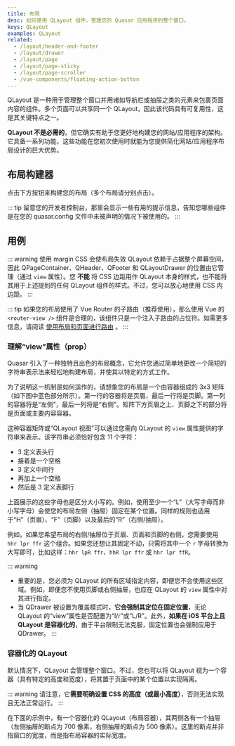 ```yaml
---
title: 布局
desc: 如何使用 QLayout 组件。管理您的 Quasar 应用程序的整个窗口。
keys: QLayout
examples: QLayout
related:
  - /layout/header-and-footer
  - /layout/drawer
  - /layout/page
  - /layout/page-sticky
  - /layout/page-scroller
  - /vue-components/floating-action-button
---
```

QLayout 是一种用于管理整个窗口并用诸如导航栏或抽屉之类的元素来包裹页面内容的组件。多个页面可以共享同一个 QLayout，因此该代码具有可复用性，这是其关键特点之一。

**QLayout 不是必需的**，但它确实有助于您更好地构建您的网站/应用程序的架构。它具备一系列功能，这些功能在您初次使用时就能为您提供简化网站/应用程序布局设计的巨大优势。

<DocApi file="QLayout" />

## 布局构建器
点击下方按钮来构建您的布局（多个布局请分别点击）。

::: tip
留意您的开发者控制台，那里会显示一些有用的提示信息，告知您哪些组件是在您的 quasar.config 文件中未被声明的情况下被使用的。
:::

<q-btn icon-right="launch" label="Layout Builder" href="/layout-builder" target="_blank" />

## 用例

::: warning 使用 margin CSS 会使布局失效
QLayout 依赖于占据整个屏幕空间，因此 QPageContainer、QHeader、QFooter 和 QLayoutDrawer 的位置由它管理（通过 `view` 属性）。您 **不能** 将 CSS 边距用作 QLayout 本身的样式，也不能将其用于上述提到的任何 QLayout 组件的样式。不过，您可以放心地使用 CSS 内边距。
:::

::: tip
如果您的布局使用了 Vue Router 的子路由（推荐使用），那么使用 Vue 的 `<router-view />` 组件是合理的，该组件只是一个注入子路由的占位符。如需更多信息，请阅读 [使用布局和页面进行路由](/layout/routing-with-layouts-and-pages) 。
:::

### 理解“view”属性（prop）
Quasar 引入了一种独特且出色的布局概念，它允许您通过简单地更改一个简短的字符串表示法来轻松地构建布局，并使其以特定的方式工作。

为了说明这一机制是如何运作的，请想象您的布局是一个由容器组成的 3x3 矩阵（如下图中蓝色部分所示）。第一行的容器将是页眉，最后一行将是页脚。第一列的容器将是“左侧”，最后一列将是“右侧”。矩阵下方页眉之上、页脚之下的部分将是页面或主要内容容器。

这种容器矩阵或“QLayout 视图”可以通过您需向 QLayout 的 `view` 属性提供的字符串来表示。该字符串必须恰好包含 11 个字符：

- 3 定义表头行
- 接着是一个空格
- 3 定义中间行
- 再加上一个空格
- 然后是 3 定义表脚行

<script doc>
import ViewProp from './ViewProp.vue'
</script>

<ViewProp />

上面展示的这些字母也是区分大小写的。例如，使用至少一个“L”（大写字母而非小写字母）会使您的布局左侧（抽屉）固定在某个位置。同样的规则也适用于“H”（页眉）、“F”（页脚）以及最后的“R”（右侧/抽屉）。

<script doc>
import ViewPlay from './ViewPlay.vue'
</script>

<ViewPlay />

例如，如果您希望布局的右侧/抽屉位于页眉、页面和页脚的右侧，您需要使用 `hhr lpr ffr` 这个组合。如果您还想让其固定不动，只需将其中一个 `r` 字母转换为大写即可，比如这样：`hhr lpR ffr`、`hhR lpr ffr` 或 `hhr lpr ffR`。

<q-btn icon-right="launch" label="Layout Builder" href="/layout-builder" target="_blank" />

::: warning
* 重要的是，您必须为 QLayout 的所有区域指定内容，即便您不会使用这些区域。例如，即便您不使用页脚或右侧抽屉，也应在 QLayout 的 `view` 属性中对其进行指定。
* 当 QDrawer 被设置为覆盖模式时，**它会强制其定位在固定位置**，无论 QLayout 的“view”属性是否配置为“l/r”或“L/R”。此外，**如果在 iOS 平台上且 QLayout 是容器化的**，由于平台限制无法克服，固定位置也会强制应用于 QDrawer。
:::

### 容器化的 QLayout
默认情况下，QLayout 会管理整个窗口。不过，您也可以将 QLayout 视为一个容器（具有特定的高度和宽度），将其置于页面中的某个位置以实现隔离。

::: warning
请注意，它**需要明确设置 CSS 的高度（或最小高度）**，否则无法实现且无法正常运行。
:::

在下面的示例中，有一个容器化的 QLayout（布局容器），其两侧各有一个抽屉（左侧抽屉的断点为 700 像素，右侧抽屉的断点为 500 像素）。这里的断点并非指窗口的宽度，而是指布局容器的实际宽度。

<DocExample title="容器化的 QLayout" file="Container" />

<DocExample title="QLayout在QDialog中" file="ContainerDialog" />
